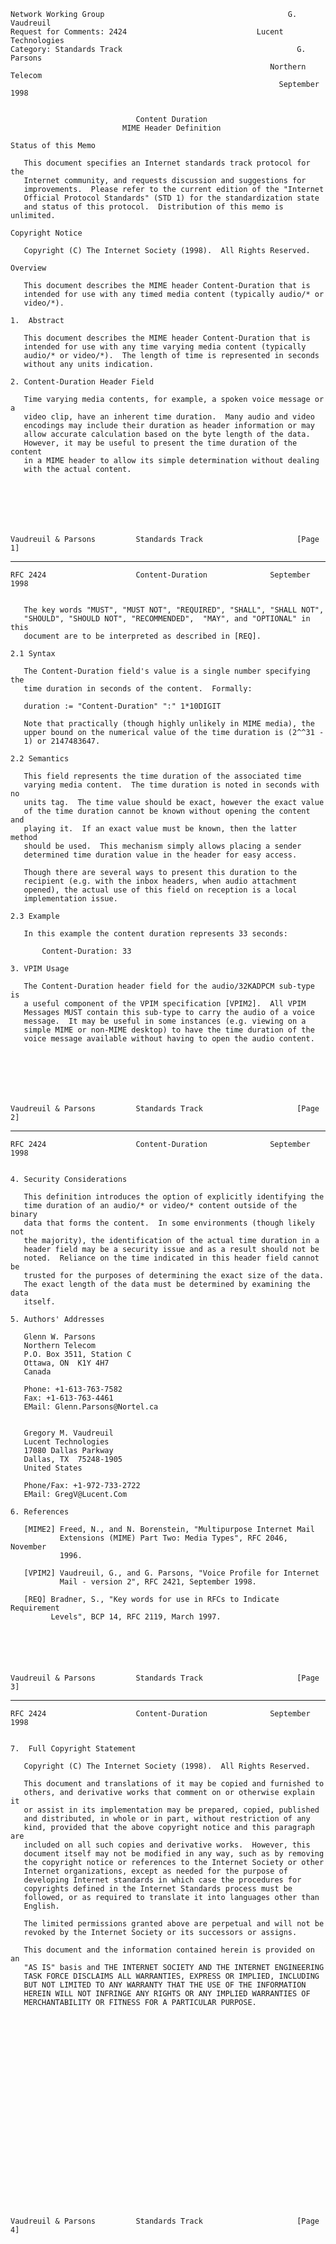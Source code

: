     Network Working Group                                         G. Vaudreuil
    Request for Comments: 2424                             Lucent Technologies
    Category: Standards Track                                       G. Parsons
                                                              Northern Telecom
                                                                September 1998


                                Content Duration
                             MIME Header Definition

    Status of this Memo

       This document specifies an Internet standards track protocol for the
       Internet community, and requests discussion and suggestions for
       improvements.  Please refer to the current edition of the "Internet
       Official Protocol Standards" (STD 1) for the standardization state
       and status of this protocol.  Distribution of this memo is unlimited.

    Copyright Notice

       Copyright (C) The Internet Society (1998).  All Rights Reserved.

    Overview

       This document describes the MIME header Content-Duration that is
       intended for use with any timed media content (typically audio/* or
       video/*).

    1.  Abstract

       This document describes the MIME header Content-Duration that is
       intended for use with any time varying media content (typically
       audio/* or video/*).  The length of time is represented in seconds
       without any units indication.

    2. Content-Duration Header Field

       Time varying media contents, for example, a spoken voice message or a
       video clip, have an inherent time duration.  Many audio and video
       encodings may include their duration as header information or may
       allow accurate calculation based on the byte length of the data.
       However, it may be useful to present the time duration of the content
       in a MIME header to allow its simple determination without dealing
       with the actual content.







    Vaudreuil & Parsons         Standards Track                     [Page 1]

------------------------------------------------------------------------

``` newpage
RFC 2424                    Content-Duration              September 1998


   The key words "MUST", "MUST NOT", "REQUIRED", "SHALL", "SHALL NOT",
   "SHOULD", "SHOULD NOT", "RECOMMENDED",  "MAY", and "OPTIONAL" in this
   document are to be interpreted as described in [REQ].

2.1 Syntax

   The Content-Duration field's value is a single number specifying the
   time duration in seconds of the content.  Formally:

   duration := "Content-Duration" ":" 1*10DIGIT

   Note that practically (though highly unlikely in MIME media), the
   upper bound on the numerical value of the time duration is (2^^31 -
   1) or 2147483647.

2.2 Semantics

   This field represents the time duration of the associated time
   varying media content.  The time duration is noted in seconds with no
   units tag.  The time value should be exact, however the exact value
   of the time duration cannot be known without opening the content and
   playing it.  If an exact value must be known, then the latter method
   should be used.  This mechanism simply allows placing a sender
   determined time duration value in the header for easy access.

   Though there are several ways to present this duration to the
   recipient (e.g. with the inbox headers, when audio attachment
   opened), the actual use of this field on reception is a local
   implementation issue.

2.3 Example

   In this example the content duration represents 33 seconds:

       Content-Duration: 33

3. VPIM Usage

   The Content-Duration header field for the audio/32KADPCM sub-type is
   a useful component of the VPIM specification [VPIM2].  All VPIM
   Messages MUST contain this sub-type to carry the audio of a voice
   message.  It may be useful in some instances (e.g. viewing on a
   simple MIME or non-MIME desktop) to have the time duration of the
   voice message available without having to open the audio content.







Vaudreuil & Parsons         Standards Track                     [Page 2]
```

------------------------------------------------------------------------

``` newpage
RFC 2424                    Content-Duration              September 1998


4. Security Considerations

   This definition introduces the option of explicitly identifying the
   time duration of an audio/* or video/* content outside of the binary
   data that forms the content.  In some environments (though likely not
   the majority), the identification of the actual time duration in a
   header field may be a security issue and as a result should not be
   noted.  Reliance on the time indicated in this header field cannot be
   trusted for the purposes of determining the exact size of the data.
   The exact length of the data must be determined by examining the data
   itself.

5. Authors' Addresses

   Glenn W. Parsons
   Northern Telecom
   P.O. Box 3511, Station C
   Ottawa, ON  K1Y 4H7
   Canada

   Phone: +1-613-763-7582
   Fax: +1-613-763-4461
   EMail: Glenn.Parsons@Nortel.ca


   Gregory M. Vaudreuil
   Lucent Technologies
   17080 Dallas Parkway
   Dallas, TX  75248-1905
   United States

   Phone/Fax: +1-972-733-2722
   EMail: GregV@Lucent.Com

6. References

   [MIME2] Freed, N., and N. Borenstein, "Multipurpose Internet Mail
           Extensions (MIME) Part Two: Media Types", RFC 2046, November
           1996.

   [VPIM2] Vaudreuil, G., and G. Parsons, "Voice Profile for Internet
           Mail - version 2", RFC 2421, September 1998.

   [REQ] Bradner, S., "Key words for use in RFCs to Indicate Requirement
         Levels", BCP 14, RFC 2119, March 1997.






Vaudreuil & Parsons         Standards Track                     [Page 3]
```

------------------------------------------------------------------------

``` newpage
RFC 2424                    Content-Duration              September 1998


7.  Full Copyright Statement

   Copyright (C) The Internet Society (1998).  All Rights Reserved.

   This document and translations of it may be copied and furnished to
   others, and derivative works that comment on or otherwise explain it
   or assist in its implementation may be prepared, copied, published
   and distributed, in whole or in part, without restriction of any
   kind, provided that the above copyright notice and this paragraph are
   included on all such copies and derivative works.  However, this
   document itself may not be modified in any way, such as by removing
   the copyright notice or references to the Internet Society or other
   Internet organizations, except as needed for the purpose of
   developing Internet standards in which case the procedures for
   copyrights defined in the Internet Standards process must be
   followed, or as required to translate it into languages other than
   English.

   The limited permissions granted above are perpetual and will not be
   revoked by the Internet Society or its successors or assigns.

   This document and the information contained herein is provided on an
   "AS IS" basis and THE INTERNET SOCIETY AND THE INTERNET ENGINEERING
   TASK FORCE DISCLAIMS ALL WARRANTIES, EXPRESS OR IMPLIED, INCLUDING
   BUT NOT LIMITED TO ANY WARRANTY THAT THE USE OF THE INFORMATION
   HEREIN WILL NOT INFRINGE ANY RIGHTS OR ANY IMPLIED WARRANTIES OF
   MERCHANTABILITY OR FITNESS FOR A PARTICULAR PURPOSE.
























Vaudreuil & Parsons         Standards Track                     [Page 4]
```
